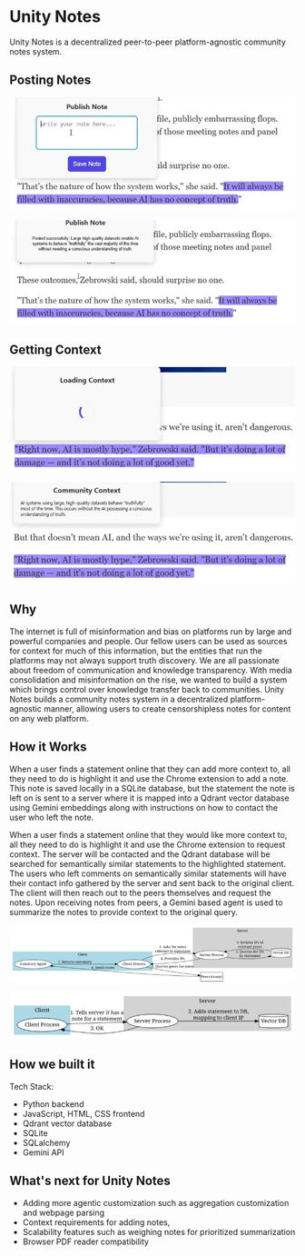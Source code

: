 # Unity Notes

Unity Notes is a decentralized peer-to-peer platform-agnostic community notes system.

## Posting Notes

![Writing a note.](https://github.com/ChristopherSiems/unity_notes/raw/main/unityNotes3.jpg)

![Posted community context.](https://github.com/ChristopherSiems/unity_notes/raw/main/unityNotes4.jpg)

## Getting Context
![Searching for context.](https://github.com/ChristopherSiems/unity_notes/raw/main/unityNotes5.jpg)

![Returned community context.](https://github.com/ChristopherSiems/unity_notes/raw/main/unityNotes6.jpg)

## Why

The internet is full of misinformation and bias on platforms run by large and powerful companies and people. Our fellow users can be used as sources for context for much of this information, but the entities that run the platforms may not always support truth discovery. We are all passionate about freedom of communication and knowledge transparency.  With media consolidation and misinformation on the rise, we wanted to build a system which brings control over knowledge transfer back to communities. Unity Notes builds a community notes system in a decentralized platform-agnostic manner, allowing users to create censorshipless notes for content on any web platform.

## How it Works

When a user finds a statement online that they can add more context to, all they need to do is highlight it and use the Chrome extension to add a note. This note is saved locally in a SQLite database, but the statement the note is left on is sent to a server where it is mapped into a Qdrant vector database using Gemini embeddings along with instructions on how to contact the user who left the note.

When a user finds a statement online that they would like more context to, all they need to do is highlight it and use the Chrome extension to request context. The server will be contacted and the Qdrant database will be searched for semantically similar statements to the highlighted statement. The users who left comments on semantically similar statements will have their contact info gathered by the server and sent back to the original client. The client will then reach out to the peers themselves and request the notes. Upon receiving notes from peers, a Gemini based agent is used to summarize the notes to provide context to the original query.

![Context Query Map](https://github.com/ChristopherSiems/unity_notes/raw/main/unityNotes1.jpg)

![Note Creation Diagram](https://github.com/ChristopherSiems/unity_notes/raw/main/unityNotes2.jpg)


## How we built it

Tech Stack:

- Python backend
- JavaScript, HTML, CSS frontend
- Qdrant vector database
- SQLite
- SQLalchemy
- Gemini API

## What's next for Unity Notes

- Adding more agentic customization such as aggregation customization and webpage parsing
- Context requirements for adding notes,
- Scalability features such as weighing notes for prioritized summarization
- Browser PDF reader compatibility
